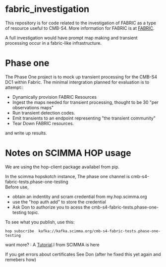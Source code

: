 # fabric_investigation
This repository is for code related to the investigation of FABRIC as a type  of resource useful to CMB-S4.
More information for FABRIC is at [FABRIC](https://fabric-testbed.net).

A full investigation would have prompt map making and transient processing occur in a fabric-like
infrastructure.

Phase one 
=========

The Phase One project is to mock up transient processing for the CMB-S4 DC1 within Fabric. The minimal intergration
planned for evaluation is to attempt::

- Dynamically provision FABRIC Resources
- Ingest the maps needed for transient processing, thought to be 30 "per observations maps"
- Run transient detection codes.
- Emit transients to an endpoint representing "the transient community" 
- Tear Down FABRIC resources.

and write up results.

Notes on SCIMMA HOP usage 
==========================

We are using the hop-client package availabel from pip.

In the scimma hopskotch instance, The phase one channel is cmb-s4-fabric-tests.phase-one-testing                                                                                                                    
Before use,                                                                                                                                                            
   - obtain an indentity and scram credential from my.hop.scimma.org                                                                                                   
   - use the "hop auth add" to store the credential                                                                                                                    
   - Ask Don to authorize you to acess the cmb-s4-fabric-tests.phase-one-testing topic. 

To see what you publish,  use this:

`hop subscribe  kafka://kafka.scimma.org/cmb-s4-fabric-tests.phase-one-testing`

want  more? : A [Tutorial](https://github.com/scimma/hop-client/wiki/Tutorial%3A-using-hop-client-with-the-SCiMMA-Hopskotch-server).l from SCIMMA is here

If you get errors about certificates See Don (after he fixed this yet again and remebers how)